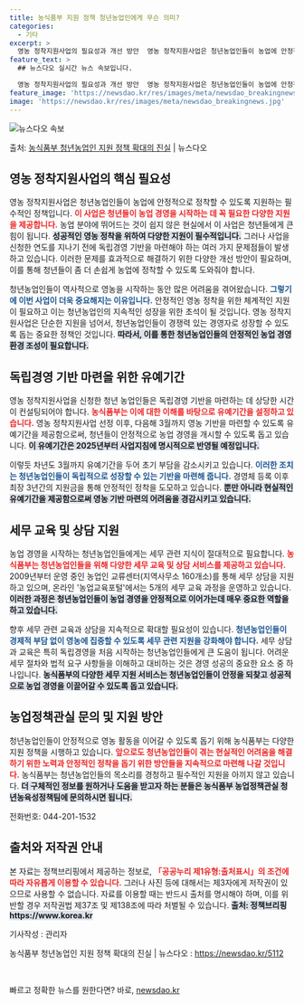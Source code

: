 ```yaml
---
title: 농식품부 지원 정책 청년농업인에게 무슨 의미?
categories:
  - 기타
excerpt: >
  영농 정착지원사업의 필요성과 개선 방안  영농 정착지원사업은 청년농업인들이 농업에 안정적으로 정착할 수 있도…
feature_text: >
  ## 뉴스다오 실시간 뉴스 속보입니다.

  영농 정착지원사업의 필요성과 개선 방안  영농 정착지원사업은 청년농업인들이 농업에 안정적으로 정착할 수 있도…
feature_image: 'https://newsdao.kr/res/images/meta/newsdao_breakingnews.jpg'
image: 'https://newsdao.kr/res/images/meta/newsdao_breakingnews.jpg'
---
```


![뉴스다오 속보](https://newsdao.kr/res/images/meta/newsdao_breakingnews.jpg)

<p>출처: <a href="https://newsdao.kr/5112" rel="dofollow">농식품부 청년농업인 지원 정책 확대의 진실</a> | 뉴스다오</p>

<h2 data-ke-size="size26">영농 정착지원사업의 핵심 필요성</h2>

<p data-ke-size="size16">영농 정착지원사업은 청년농업인들이 농업에 안정적으로 정착할 수 있도록 지원하는 필수적인 정책입니다. <b><span style="color: #ee2323;">이 사업은 청년들이 농업 경영을 시작하는 데 꼭 필요한 다양한 지원을 제공합니다.</span></b> 농업 분야에 뛰어드는 것이 쉽지 않은 현실에서 이 사업은 청년들에게 큰 힘이 됩니다. <b><span style="background-color: #21538527;">성공적인 영농 정착을 위하여 다양한 지원이 필수적입니다.</span></b> 그러나 사업을 신청한 연도를 지나기 전에 독립경영 기반을 마련해야 하는 여러 가지 문제점들이 발생하고 있습니다. 이러한 문제를 효과적으로 해결하기 위한 다양한 개선 방안이 필요하며, 이를 통해 청년들이 좀 더 손쉽게 농업에 정착할 수 있도록 도와줘야 합니다.</p>

<p data-ke-size="size16">청년농업인들이 역사적으로 영농을 시작하는 동안 많은 어려움을 겪어왔습니다. <b><span style="color: #1a5490;">그렇기에 이번 사업이 더욱 중요해지는 이유입니다.</span></b> 안정적인 영농 정착을 위한 체계적인 지원이 필요하고 이는 청년농업인의 지속적인 성장을 위한 초석이 될 것입니다. 영농 정착지원사업은 단순한 지원을 넘어서, 청년농업인들이 경쟁력 있는 경영자로 성장할 수 있도록 돕는 중요한 정책인 것입니다. <b><span style="background-color: #21538527;">따라서, 이를 통한 청년농업인들의 안정적인 농업 경영 환경 조성이 필요합니다.</span></b></p>

<h2 data-ke-size="size26">독립경영 기반 마련을 위한 유예기간</h2>

<p data-ke-size="size16">영농 정착지원사업을 신청한 청년 농업인들은 독립경영 기반을 마련하는 데 상당한 시간이 컨설팅되어야 합니다. <b><span style="color: #ee2323;">농식품부는 이에 대한 이해를 바탕으로 유예기간을 설정하고 있습니다.</span></b> 영농 정착지원사업 선정 이후, 다음해 3월까지 영농 기반을 마련할 수 있도록 유예기간을 제공함으로써, 청년들이 안정적으로 농업 경영을 개시할 수 있도록 돕고 있습니다. <b><span style="background-color: #21538527;">이 유예기간은 2025년부터 사업지침에 명시적으로 반영될 예정입니다.</span></b></p>

<p data-ke-size="size16">이렇듯 차년도 3월까지 유예기간을 두어 초기 부담을 감소시키고 있습니다. <b><span style="color: #1a5490;">이러한 조치는 청년농업인들이 독립적으로 성장할 수 있는 기반을 마련해 줍니다.</span></b> 경영체 등록 이후 최장 3년간의 지원금을 통해 안정적인 정착을 도모하고 있습니다. <b><span style="background-color: #21538527;">뿐만 아니라 현실적인 유예기간을 제공함으로써 영농 기반 마련의 어려움을 경감시키고 있습니다.</span></b></p>

<h2 data-ke-size="size26">세무 교육 및 상담 지원</h2>

<p data-ke-size="size16">농업 경영을 시작하는 청년농업인들에게는 세무 관련 지식이 절대적으로 필요합니다. <b><span style="color: #ee2323;">농식품부는 청년농업인들을 위해 다양한 세무 교육 및 상담 서비스를 제공하고 있습니다.</span></b> 2009년부터 운영 중인 농업인 교류센터(지역사무소 160개소)를 통해 세무 상담을 지원하고 있으며, 온라인 '농업교육포털'에서는 5개의 세무 교육 과정을 운영하고 있습니다. <b><span style="background-color: #21538527;">이러한 과정은 청년농업인들이 농업 경영을 안정적으로 이어가는데 매우 중요한 역할을 하고 있습니다.</span></b></p>

<p data-ke-size="size16">향후 세무 관련 교육과 상담을 지속적으로 확대할 필요성이 있습니다. <b><span style="color: #1a5490;">청년농업인들이 경제적 부담 없이 영농에 집중할 수 있도록 세무 관련 지원을 강화해야 합니다.</span></b> 세무 상담과 교육은 특히 독립경영을 처음 시작하는 청년농업인들에게 큰 도움이 됩니다. 어려운 세무 절차와 법적 요구 사항들을 이해하고 대비하는 것은 경영 성공의 중요한 요소 중 하나입니다. <b><span style="background-color: #21538527;">농식품부의 다양한 세무 지원 서비스는 청년농업인들이 안정을 되찾고 성공적으로 농업 경영을 이끌어갈 수 있도록 돕고 있습니다.</span></b></p>

<h2 data-ke-size="size26">농업정책관실 문의 및 지원 방안</h2>

<p data-ke-size="size16">청년농업인들이 안정적으로 영농 활동을 이어갈 수 있도록 돕기 위해 농식품부는 다양한 지원 정책을 시행하고 있습니다. <b><span style="color: #ee2323;">앞으로도 청년농업인들이 겪는 현실적인 어려움을 해결하기 위한 노력과 안정적인 정착을 돕기 위한 방안들을 지속적으로 마련해 나갈 것입니다.</span></b> 농식품부는 청년농업인들의 목소리를 경청하고 필수적인 지원을 아끼지 않고 있습니다. <b><span style="background-color: #21538527;">더 구체적인 정보를 원하거나 도움을 받고자 하는 분들은 농식품부 농업정책관실 청년농육성정책팀에 문의하시면 됩니다.</span></b></p>

<p data-ke-size="size16">전화번호: 044-201-1532</p>

<h2 data-ke-size="size26">출처와 저작권 안내</h2>

<p data-ke-size="size16">본 자료는 정책브리핑에서 제공하는 정보로, <b><span style="color: #ee2323;">「공공누리 제1유형:출처표시」의 조건에 따라 자유롭게 이용할 수 있습니다.</span></b> 그러나 사진 등에 대해서는 제3자에게 저작권이 있으므로 사용할 수 없습니다. 자료를 이용할 때는 반드시 출처를 명시해야 하며, 이를 위반할 경우 저작권법 제37조 및 제138조에 따라 처벌될 수 있습니다. <b><span style="background-color: #21538527;">출처: 정책브리핑 https://www.korea.kr</span></b></p>

<p data-ke-size="size16">기사작성 : 관리자</p>

<p data-ke-size="size16">농식품부 청년농업인 지원 정책 확대의 진실 | 뉴스다오 : <a href="https://newsdao.kr/5112">https://newsdao.kr/5112</a></p>

<p data-ke-size="size16">&nbsp;</p> 

빠르고 정확한 뉴스를 원한다면? 바로, <a href="https://newsdao.kr" rel="dofollow">newsdao.kr</a>


